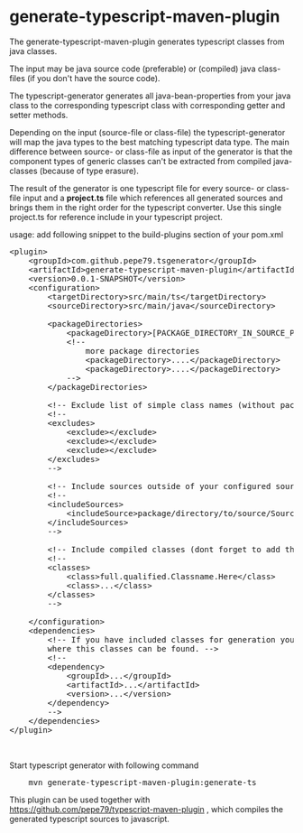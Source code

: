 <h1>generate-typescript-maven-plugin</h1>
The generate-typescript-maven-plugin generates typescript classes from java classes.

The input may be java source code (preferable) or (compiled) 
java class-files (if you don't have the source code).

The typescript-generator generates all java-bean-properties from your java class to the corresponding 
typescript class with corresponding getter and setter methods. 

Depending on the input (source-file or class-file) the typescript-generator will map the java types to the 
best matching typescript data type. The main difference between source- or class-file as input of the 
generator is that the component types of generic classes can't be extracted from compiled java-classes 
(because of type erasure).

The result of the generator is one typescript file for every source- or class-file input 
and a <b>project.ts</b> file which references all generated sources and brings them in the 
right order for the typescript converter. Use this single project.ts for reference include in 
your typescript project.

usage:
add following snippet to the build-plugins section of your pom.xml 

<pre>
&lt;plugin&gt;
	&lt;groupId&gt;com.github.pepe79.tsgenerator&lt;/groupId&gt;
	&lt;artifactId&gt;generate-typescript-maven-plugin&lt;/artifactId&gt;
	&lt;version&gt;0.0.1-SNAPSHOT&lt;/version&gt;
	&lt;configuration&gt;
		&lt;targetDirectory&gt;src/main/ts&lt;/targetDirectory&gt;
		&lt;sourceDirectory&gt;src/main/java&lt;/sourceDirectory&gt;
		
		&lt;packageDirectories&gt;
			&lt;packageDirectory&gt;[PACKAGE_DIRECTORY_IN_SOURCE_PATH]&lt;/packageDirectory&gt;
			&lt;!-- 
				more package directories
				&lt;packageDirectory&gt;....&lt;/packageDirectory&gt;
				&lt;packageDirectory&gt;....&lt;/packageDirectory&gt;
			--&gt;
		&lt;/packageDirectories&gt;
		
		&lt;!-- Exclude list of simple class names (without package) --&gt;
		&lt;!--
		&lt;excludes&gt;
			&lt;exclude&gt;&lt;/exclude&gt;
			&lt;exclude&gt;&lt;/exclude&gt;
			&lt;exclude&gt;&lt;/exclude&gt;
		&lt;/excludes&gt;
		--&gt;

		&lt;!-- Include sources outside of your configured source package --&gt;
		&lt;!--
		&lt;includeSources&gt;
			&lt;includeSource&gt;package/directory/to/source/Source.java&lt;/includeSource&gt;
		&lt;/includeSources&gt;
		--&gt;

		&lt;!-- Include compiled classes (dont forget to add the corresponding jar to the plugin dependencies) --&gt;
		&lt;!--
		&lt;classes&gt;
			&lt;class&gt;full.qualified.Classname.Here&lt;/class&gt;
			&lt;class&gt;...&lt;/class&gt;
		&lt;/classes&gt;
		--&gt;
		
	&lt;/configuration&gt;
	&lt;dependencies&gt;
		&lt;!-- If you have included classes for generation you have to configure the corresponding jars, 
		where this classes can be found. --&gt;
		&lt;!--
		&lt;dependency&gt;
			&lt;groupId&gt;...&lt;/groupId&gt;
			&lt;artifactId&gt;...&lt;/artifactId&gt;
			&lt;version&gt;...&lt;/version&gt;
		&lt;/dependency&gt;
		--&gt;
	&lt;/dependencies&gt;
&lt;/plugin&gt;


</pre>

Start typescript generator with following command
<pre>
	mvn generate-typescript-maven-plugin:generate-ts
</pre>

This plugin can be used together with https://github.com/pepe79/typescript-maven-plugin , which 
compiles the generated typescript sources to javascript.
 
